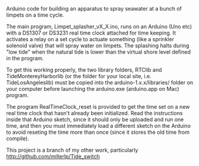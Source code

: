 Arduino code for building an apparatus to spray seawater at a bunch of limpets
on a time cycle. 

The main program, Limpet_splasher_vX_X.ino, runs on an Arduino (Uno etc) with a 
DS1307 or DS3231 real time clock attached for time keeping. It activates a 
relay on a set cycle to actuate something (like a sprinkler solenoid valve) 
that will spray water on limpets. The splashing halts during "low tide" when 
the natural tide is lower than the virtual shore level defined in the 
program.

To get this working properly, the two library folders, RTClib and 
TideMontereyHarborlib (or the folder for your local site, i.e. TideLosAngeleslib) 
must be copied into the arduino-1.x.x/libraries/ folder
on your computer before launching the arduino.exe (arduino.app on Mac) 
program.

The program RealTimeClock_reset is provided to get the time set on a new
real time clock that hasn't already been initialized. Read the instructions
inside that Arduino sketch, since it should only be uploaded and run one time,
and then you must immediately load a different sketch on the Arduino to avoid
reseting the time more than once (since it stores the old time from compile).

This project is a branch of my other work, particularly
http://github.com/millerlp/Tide_switch

